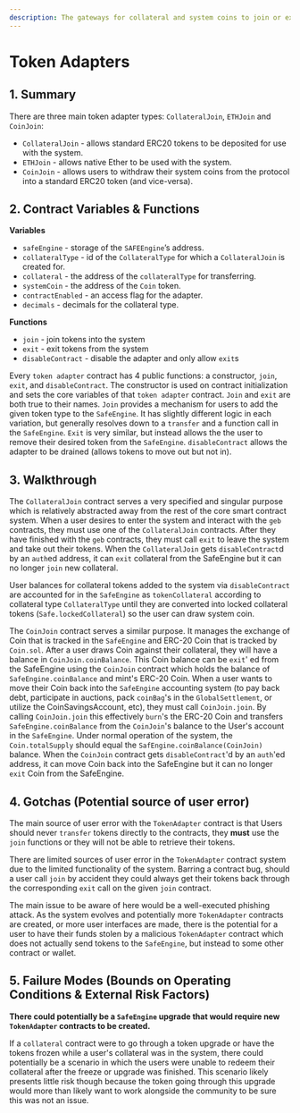 ```yaml
---
description: The gateways for collateral and system coins to join or exit the system
---
```


# Token Adapters

## 1. Summary <a id="1-introduction-summary"></a>

There are three main token adapter types: `CollateralJoin`, `ETHJoin` and `CoinJoin`:

* `CollateralJoin` - allows standard ERC20 tokens to be deposited for use with the system.
* `ETHJoin` - allows native Ether to be used with the system.
* `CoinJoin` - allows users to withdraw their system coins from the protocol into a standard ERC20 token \(and vice-versa\).

## 2. Contract Variables & Functions <a id="2-contract-details"></a>

**Variables**

* `safeEngine` - storage of the `SAFEEngine`’s address.
* `collateralType` - id of the `CollateralType` for which a `CollateralJoin` is created for.
* `collateral` - the address of the `collateralType` for transferring.
* `systemCoin` - the address of the `Coin` token.
* `contractEnabled` - an access flag for the adapter.
* `decimals` - decimals for the collateral type.

**Functions**

* `join` - join tokens into the system
* `exit` - exit tokens from the system
* `disableContract` - disable the adapter and only allow `exit`s

Every `token adapter` contract has 4 public functions: a constructor, `join`, `exit`, and `disableContract`. The constructor is used on contract initialization and sets the core variables of that `token adapter` contract. `Join` and `exit` are both true to their names. `Join` provides a mechanism for users to add the given token type to the `SafeEngine`. It has slightly different logic in each variation, but generally resolves down to a `transfer` and a function call in the `SafeEngine`. `Exit` is very similar, but instead allows the the user to remove their desired token from the `SafeEngine`. `disableContract` allows the adapter to be drained (allows tokens to move out but not in).

## 3. Walkthrough <a id="3-key-mechanisms-and-concepts"></a>

The `CollateralJoin` contract serves a very specified and singular purpose which is relatively abstracted away from the rest of the core smart contract system. When a user desires to enter the system and interact with the `geb` contracts, they must use one of the `CollateralJoin` contracts. After they have finished with the `geb` contracts, they must call `exit` to leave the system and take out their tokens. When the `CollateralJoin` gets `disableContract`d by an `auth`ed address, it can `exit` collateral from the SafeEngine but it can no longer `join` new collateral.

User balances for collateral tokens added to the system via `disableContract` are accounted for in the `SafeEngine` as `tokenCollateral` according to collateral type `CollateralType` until they are converted into locked collateral tokens (`Safe.lockedCollateral`) so the user can draw system coin.

The `CoinJoin` contract serves a similar purpose. It manages the exchange of Coin that is tracked in the `SafeEngine` and ERC-20 Coin that is tracked by `Coin.sol`. After a user draws Coin against their collateral, they will have a balance in `CoinJoin.coinBalance`. This Coin balance can be `exit`' ed from the SafeEngine using the `CoinJoin` contract which holds the balance of `SafeEngine.coinBalance` and mint's ERC-20 Coin. When a user wants to move their Coin back into the `SafeEngine` accounting system (to pay back debt, participate in auctions, pack `coinBag`'s in the `GlobalSettlement`, or utilize the CoinSavingsAccount, etc), they must call `CoinJoin.join`. By calling `CoinJoin.join` this effectively `burn`'s the ERC-20 Coin and transfers `SafeEngine.coinBalance` from the `CoinJoin`'s balance to the User's account in the `SafeEngine`. Under normal operation of the system, the `Coin.totalSupply` should equal the `SafEngine.coinBalance(CoinJoin)` balance. When the `CoinJoin` contract gets `disableContract`'d by an `auth`'ed address, it can move Coin back into the SafeEngine but it can no longer `exit` Coin from the SafeEngine.

## 4. Gotchas (Potential source of user error)  <a id="4-gotchas"></a>

The main source of user error with the `TokenAdapter` contract is that Users should never `transfer` tokens directly to the contracts, they **must** use the `join` functions or they will not be able to retrieve their tokens.

There are limited sources of user error in the `TokenAdapter` contract system due to the limited functionality of the system. Barring a contract bug, should a user call `join` by accident they could always get their tokens back through the corresponding `exit` call on the given `join` contract.

The main issue to be aware of here would be a well-executed phishing attack. As the system evolves and potentially more `TokenAdapter` contracts are created, or more user interfaces are made, there is the potential for a user to have their funds stolen by a malicious `TokenAdapter` contract which does not actually send tokens to the `SafeEngine`, but instead to some other contract or wallet.

## 5. Failure Modes (Bounds on Operating Conditions & External Risk Factors) <a id="5-failure-modes"></a>

**There could potentially be a `SafeEngine` upgrade that would require new `TokenAdapter` contracts to be created.**

If a `collateral` contract were to go through a token upgrade or have the tokens frozen while a user's collateral was in the system, there could potentially be a scenario in which the users were unable to redeem their collateral after the freeze or upgrade was finished. This scenario likely presents little risk though because the token going through this upgrade would more than likely want to work alongside the community to be sure this was not an issue.